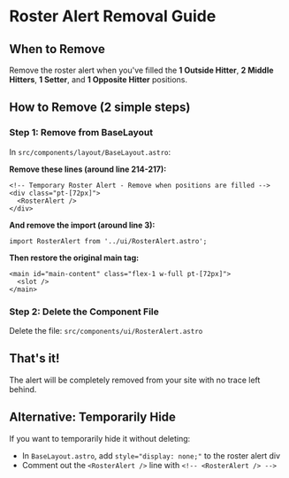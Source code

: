 # Roster Alert Removal Guide

## When to Remove
Remove the roster alert when you've filled the **1 Outside Hitter**, **2 Middle Hitters**, **1 Setter**, and **1 Opposite Hitter** positions.

## How to Remove (2 simple steps)

### Step 1: Remove from BaseLayout
In `src/components/layout/BaseLayout.astro`:

**Remove these lines (around line 214-217):**
```astro
<!-- Temporary Roster Alert - Remove when positions are filled -->
<div class="pt-[72px]">
  <RosterAlert />
</div>
```

**And remove the import (around line 3):**
```astro
import RosterAlert from '../ui/RosterAlert.astro';
```

**Then restore the original main tag:**
```astro
<main id="main-content" class="flex-1 w-full pt-[72px]">
  <slot />
</main>
```

### Step 2: Delete the Component File
Delete the file: `src/components/ui/RosterAlert.astro`

## That's it!
The alert will be completely removed from your site with no trace left behind.

## Alternative: Temporarily Hide
If you want to temporarily hide it without deleting:
- In `BaseLayout.astro`, add `style="display: none;"` to the roster alert div
- Comment out the `<RosterAlert />` line with `<!-- <RosterAlert /> -->` 